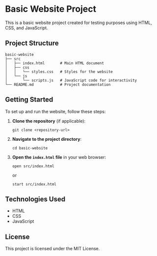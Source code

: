 # Basic Website Project

This is a basic website project created for testing purposes using HTML, CSS, and JavaScript.

## Project Structure

```
basic-website
├── src
│   ├── index.html       # Main HTML document
│   ├── css
│   │   └── styles.css   # Styles for the website
│   └── js
│       └── scripts.js   # JavaScript code for interactivity
└── README.md            # Project documentation
```

## Getting Started

To set up and run the website, follow these steps:

1. **Clone the repository** (if applicable):
   ```
   git clone <repository-url>
   ```

2. **Navigate to the project directory**:
   ```
   cd basic-website
   ```

3. **Open the `index.html` file** in your web browser:
   ```
   open src/index.html
   ```
   or
   ```
   start src/index.html
   ```

## Technologies Used

- HTML
- CSS
- JavaScript

## License

This project is licensed under the MIT License.